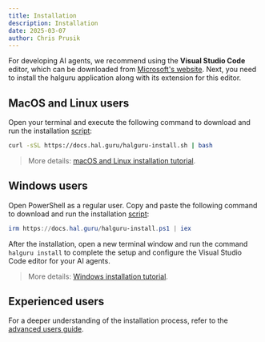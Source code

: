 ```yaml
---
title: Installation
description: Installation
date: 2025-03-07
author: Chris Prusik
---
```


For developing AI agents, we recommend using the **Visual Studio Code** editor, which can be downloaded from [Microsoft's website](https://code.visualstudio.com/download). 
Next, you need to install the halguru application along with its extension for this editor.

## MacOS and Linux users

Open your terminal and execute the following command to download and run the installation [script](https://docs.hal.guru/halguru-install.sh):

```bash
curl -sSL https://docs.hal.guru/halguru-install.sh | bash
```

> More details: [macOS and Linux installation tutorial](macos-and-linux.md).

## Windows users

Open PowerShell as a regular user. Copy and paste the following command to download and run the installation [script](https://docs.hal.guru/halguru-install.ps1):

```powershell
irm https://docs.hal.guru/halguru-install.ps1 | iex
```

After the installation, open a new terminal window and run the command `halguru install` 
to complete the setup and configure the Visual Studio Code editor for your AI agents.

> More details: [Windows installation tutorial](windows.md).

## Experienced users

For a deeper understanding of the installation process, refer to the [advanced users guide](experienced-users.md).
